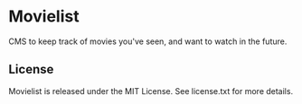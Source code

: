 # Movielist

CMS to keep track of movies you've seen, and want to watch in the future.

## License

Movielist is released under the MIT License. See license.txt for more details.